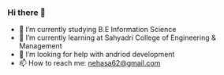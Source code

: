 ### Hi there 👋 

<!--
**NehaaS19/NehaaS19** is a ✨ _special_ ✨ repository because its `README.md` (this file) appears on your GitHub profile.

Here are some ideas to get you started:

- 🔭 I’m currently studying 
- 🌱 I’m currently learning 
- 👯 I’m looking to collaborate on ...
- 🤔 I’m looking for help with ...
- 💬 Ask me about ...
- 📫 How to reach me: nehasa62@gmail.com
- 😄 Pronouns: ...
- ⚡ Fun fact: ...
-->
- 🔭 I’m currently studying B.E Information Science
- 🌱 I’m currently learning at Sahyadri College of Engineering & Management
- 🤔 I’m looking for help with andriod development
- 📫 How to reach me: nehasa62@gmail.com
